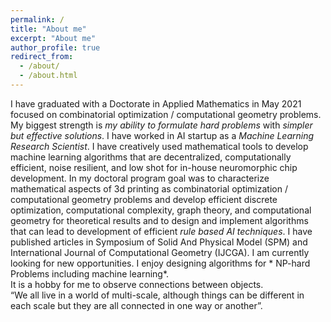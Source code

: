 ```yaml
---
permalink: /
title: "About me"
excerpt: "About me"
author_profile: true
redirect_from: 
  - /about/
  - /about.html
---
```

I have graduated with a Doctorate in Applied Mathematics in May 2021 focused on combinatorial optimization / computational geometry problems. My biggest strength is *my*
*ability to formulate hard problems* with *simpler but effective solutions*. I have worked in AI startup as a *Machine Learning Research Scientist*. I have creatively used 
mathematical tools to develop machine learning algorithms that are decentralized, computationally efficient, noise resilient, and low shot for in-house neuromorphic chip 
development.
In my doctoral program goal was to characterize mathematical aspects of 3d printing as combinatorial optimization / computational geometry problems and develop efficient
discrete optimization, computational complexity, graph theory, and computational geometry for theoretical results and to design and implement algorithms that can lead to
development of efficient *rule based AI techniques*. I have published articles in Symposium of Solid And Physical Model (SPM) and International Journal of Computational 
Geometry (IJCGA).
I am currently looking for new opportunities. I enjoy designing algorithms for * NP-hard Problems including machine learning*.   
It is a hobby for me to observe connections between objects.  
“We all live in a world of multi-scale, although things can be different in each scale but they are all connected in one way or another”.
